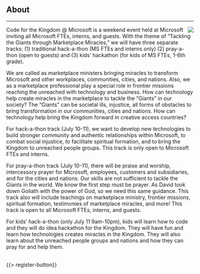 ## <i class="icon fa-book"></i> About
---
<img src="{{assets}}/images/events/c4tk_microsoft.png" style="float:right"/>
Code for the Kingdom @ Microsoft is a weekend event held at Microsoft inviting all Microsoft FTEs, interns, and guests. With the theme of “Tackling the Giants through Marketplace Miracles,” we will have three separate tracks: (1) traditional hack-a-thon (MS FTEs and interns only) (2) pray-a-thon (open to guests) and (3) kids’ hackathon (for kids of MS FTEs, 1-6th grade).
 
We are called as marketplace ministers bringing miracles to transform Microsoft and other workplaces, communities, cities, and nations. Also, we as a marketplace professional play a special role in frontier missions reaching the unreached with technology and business. How can technology help create miracles in the marketplace to tackle the “Giants” in our society? The “Giants” can be societal ills, injustice, all forms of obstacles to bring transformation in our communities, cities and nations. How can technology help bring the Kingdom forward in creative access countries?
 
For hack-a-thon track (July 10-11), we want to develop new technologies to build stronger community and authentic relationships within Microsoft, to combat social injustice, to facilitate spiritual formation, and to bring the Kingdom to unreached people groups. This track is only open to Microsoft FTEs and interns.
 
For pray-a-thon track (July 10-11), there will be praise and worship, intercessory prayer for Microsoft, employees, customers and subsidiaries, and for the cities and nations. Our skills are not sufficient to tackle the Giants in the world. We know the first step must be prayer. As David took down Goliath with the power of God, so we need this same guidance. This track also will include teachings on marketplace ministry, frontier missions, spiritual formation, testimonies of marketplace miracles, and more! This track is open to all Microsoft FTEs, interns, and guests.
 
For kids’ hack-a-thon (only July 11 9am-10pm), kids will learn how to code and they will do idea hackathon for the Kingdom. They will have fun and learn how technologies creates miracles in the Kingdom. They will also learn about the unreached people groups and nations and how they can pray for and help them.

<br>
{{> register-button}}

